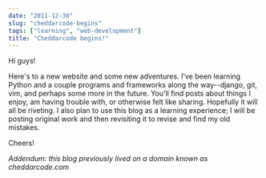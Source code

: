 ```yaml
---
date: "2011-12-30"
slug: "cheddarcode-begins"
tags: ["learning", "web-development"]
title: "Cheddarcode begins!"
---
```


Hi guys!

Here's to a new website and some new adventures. I've been learning Python and a couple programs and frameworks along the way--django, git, vim, and perhaps some more in the future. You'll find posts about things I enjoy, am having trouble with, or otherwise felt like sharing. Hopefully it will all be riveting. I also plan to use this blog as a learning experience; I will be posting original work and then revisiting it to revise and find my old mistakes.

Cheers!

_Addendum: this blog previously lived on a domain known as cheddarcode.com_
